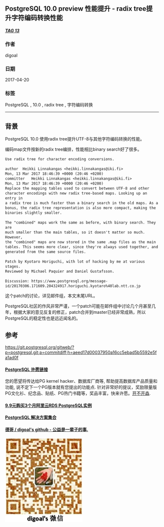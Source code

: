 ## PostgreSQL 10.0 preview 性能提升 - radix tree提升字符编码转换性能  
##### [TAG 13](../class/13.md)            
                                      
### 作者                                         
digoal                                 
                                  
### 日期                                                                                                     
2017-04-20                                
                                     
### 标签                                  
PostgreSQL , 10.0 , radix tree , 字符编码转换  
                                                                                                        
----                                                                                                  
                                                                                                           
## 背景      
PostgreSQL 10.0 使用radix tree提升UTF-8与其他字符编码转换的性能。  
  
编码map文件按新的radix tree编排，性能相比binary search好了很多。  
  
```  
Use radix tree for character encoding conversions.  
  
author	Heikki Linnakangas <heikki.linnakangas@iki.fi>	  
Mon, 13 Mar 2017 18:46:39 +0000 (20:46 +0200)  
committer	Heikki Linnakangas <heikki.linnakangas@iki.fi>	  
Mon, 13 Mar 2017 18:46:39 +0000 (20:46 +0200)  
Replace the mapping tables used to convert between UTF-8 and other  
character encodings with new radix tree-based maps. Looking up an entry in  
a radix tree is much faster than a binary search in the old maps. As a  
bonus, the radix tree representation is also more compact, making the  
binaries slightly smaller.  
  
The "combined" maps work the same as before, with binary search. They are  
much smaller than the main tables, so it doesn't matter so much. However,  
the "combined" maps are now stored in the same .map files as the main  
tables. This seems more clear, since they're always used together, and  
generated from the same source files.  
  
Patch by Kyotaro Horiguchi, with lot of hacking by me at various stages.  
Reviewed by Michael Paquier and Daniel Gustafsson.  
  
Discussion: https://www.postgresql.org/message-id/20170306.171609.204324917.horiguchi.kyotaro%40lab.ntt.co.jp  
```  
          
这个patch的讨论，详见邮件组，本文末尾URL。                    
                     
PostgreSQL社区的作风非常严谨，一个patch可能在邮件组中讨论几个月甚至几年，根据大家的意见反复的修正，patch合并到master已经非常成熟，所以PostgreSQL的稳定性也是远近闻名的。                             
                     
## 参考                              
https://git.postgresql.org/gitweb/?p=postgresql.git;a=commitdiff;h=aeed17d00037950a16cc5ebad5b5592e5fa1ad0f  
  
  
  
  
  
  
  
  
  
  
  
  
  
  
  
  
  
  
  
  
  
  
  
  
  
  
  
  
  
  
  
  
  
  
  
  
  
  
  
  
  
  
  
  
  
  
  
  
  
  
  
  
  
  
  
  
  
  
  
  
  
  
  
  
  
  
  
  
  
  
  
  
  
#### [PostgreSQL 许愿链接](https://github.com/digoal/blog/issues/76 "269ac3d1c492e938c0191101c7238216")
您的愿望将传达给PG kernel hacker、数据库厂商等, 帮助提高数据库产品质量和功能, 说不定下一个PG版本就有您提出的功能点. 针对非常好的提议，奖励限量版PG文化衫、纪念品、贴纸、PG热门书籍等，奖品丰富，快来许愿。[开不开森](https://github.com/digoal/blog/issues/76 "269ac3d1c492e938c0191101c7238216").  
  
  
#### [9.9元购买3个月阿里云RDS PostgreSQL实例](https://www.aliyun.com/database/postgresqlactivity "57258f76c37864c6e6d23383d05714ea")
  
  
#### [PostgreSQL 解决方案集合](https://yq.aliyun.com/topic/118 "40cff096e9ed7122c512b35d8561d9c8")
  
  
#### [德哥 / digoal's github - 公益是一辈子的事.](https://github.com/digoal/blog/blob/master/README.md "22709685feb7cab07d30f30387f0a9ae")
  
  
![digoal's wechat](../pic/digoal_weixin.jpg "f7ad92eeba24523fd47a6e1a0e691b59")
  
